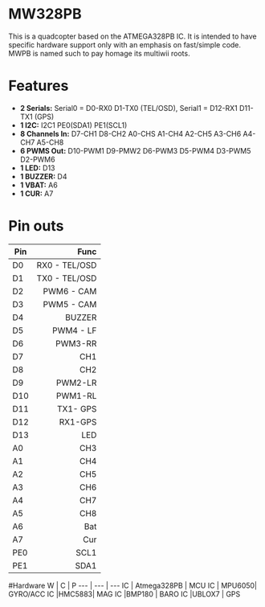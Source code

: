 # MW328PB
This is a quadcopter based on the ATMEGA328PB IC. It is intended to have specific hardware support only with an emphasis on fast/simple code. MWPB is named such to pay homage its multiwii roots.

# Features
- **2 Serials:** Serial0 = D0-RX0 D1-TX0 (TEL/OSD), Serial1 = D12-RX1 D11-TX1 (GPS)
- **1 I2C:** I2C1 PE0(SDA1) PE1(SCL1)
- **8 Channels In:** D7-CH1 D8-CH2 A0-CHS A1-CH4 A2-CH5 A3-CH6 A4-CH7 A5-CH8
- **6 PWMS Out:** D10-PWM1 D9-PMW2 D6-PWM3 D5-PWM4 D3-PWM5 D2-PWM6
- **1 LED:** D13
- **1 BUZZER:** D4
- **1 VBAT:** A6
- **1 CUR:** A7
 
# Pin outs
| Pin        | Func         
| --- |-------------:|
| D0  | RX0 - TEL/OSD
| D1  | TX0 - TEL/OSD   
| D2  | PWM6 - CAM|  
| D3 | PWM5 - CAM|
| D4| BUZZER | 
| D5| PWM4 - LF |
| D6| PWM3-RR |
| D7| CH1 |
| D8| CH2|
| D9| PWM2-LR|
| D10| PWM1-RL |
| D11| TX1- GPS |
| D12| RX1-GPS|
| D13| LED |
| A0| CH3|
| A1| CH4
| A2| CH5
| A3| CH6
| A4| CH7
| A5| CH8
| A6| Bat
| A7| Cur
| PE0| SCL1
| PE1| SDA1

#Hardware
W | C | P
--- | --- | ---
IC  | Atmega328PB | MCU
IC | MPU6050| GYRO/ACC
IC |HMC5883| MAG
IC |BMP180 | BARO
IC |UBLOX7 | GPS
